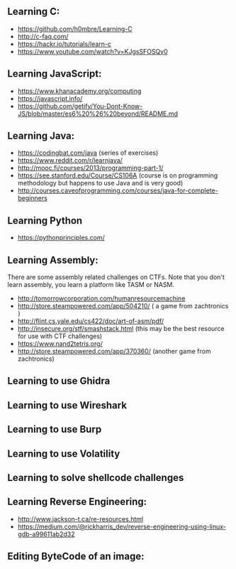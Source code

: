 ## Learning C:
* https://github.com/h0mbre/Learning-C
* http://c-faq.com/
* https://hackr.io/tutorials/learn-c
* https://www.youtube.com/watch?v=KJgsSFOSQv0

## Learning JavaScript:
* https://www.khanacademy.org/computing
* https://javascript.info/
* https://github.com/getify/You-Dont-Know-JS/blob/master/es6%20%26%20beyond/README.md


## Learning Java:
* https://codingbat.com/java  (series of exercises)
* https://www.reddit.com/r/learnjava/
* http://mooc.fi/courses/2013/programming-part-1/
* https://see.stanford.edu/Course/CS106A  (course is on programming methodology but happens to use Java and is very good)
* http://courses.caveofprogramming.com/courses/java-for-complete-beginners


## Learning Python
* https://pythonprinciples.com/

## Learning Assembly:
There are some assembly related challenges on CTFs.  Note that you don't learn assembly, you learn a platform 
like TASM or NASM.
* http://tomorrowcorporation.com/humanresourcemachine
* http://store.steampowered.com/app/504210/ ( a game from zachtronics )
* http://flint.cs.yale.edu/cs422/doc/art-of-asm/pdf/
* http://insecure.org/stf/smashstack.html  (this may be the best resource for use with CTF challenges)
* https://www.nand2tetris.org/  
* http://store.steampowered.com/app/370360/  (another game from zachtronics)


## Learning to use Ghidra


## Learning to use Wireshark

## Learning to use Burp

## Learning to use Volatility

## Learning to solve shellcode challenges


## Learning Reverse Engineering:
* http://www.jackson-t.ca/re-resources.html
* https://medium.com/@rickharris_dev/reverse-engineering-using-linux-gdb-a99611ab2d32
## Editing ByteCode of an image:
